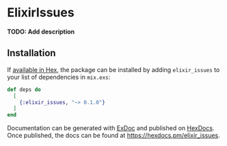 # ElixirIssues

**TODO: Add description**

## Installation

If [available in Hex](https://hex.pm/docs/publish), the package can be installed
by adding `elixir_issues` to your list of dependencies in `mix.exs`:

```elixir
def deps do
  [
    {:elixir_issues, "~> 0.1.0"}
  ]
end
```

Documentation can be generated with [ExDoc](https://github.com/elixir-lang/ex_doc)
and published on [HexDocs](https://hexdocs.pm). Once published, the docs can
be found at <https://hexdocs.pm/elixir_issues>.


